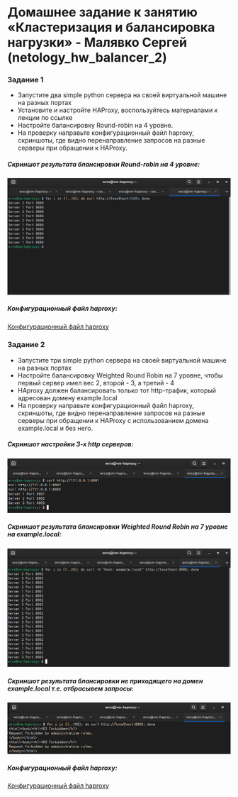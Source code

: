 # Домашнее задание к занятию «Кластеризация и балансировка нагрузки» - Малявко Сергей (netology_hw_balancer_2)

### Задание 1
* Запустите два simple python сервера на своей виртуальной машине на разных портах
* Установите и настройте HAProxy, воспользуйтесь материалами к лекции по ссылке
* Настройте балансировку Round-robin на 4 уровне.
* На проверку направьте конфигурационный файл haproxy, скриншоты, где видно перенаправление запросов на разные серверы при обращении к HAProxy.

##### Скриншот результата блансировки Round-robin на 4 уровне:
![Скриншот результата блансировки Round-robin на 4 уровне рис. 1](images/HAProxy-1-1.png)
##### Конфигурационный файл haproxy:
[Конфигурационный файл haproxy](configs/haproxy1.cfg)

### Задание 2
* Запустите три simple python сервера на своей виртуальной машине на разных портах
* Настройте балансировку Weighted Round Robin на 7 уровне, чтобы первый сервер имел вес 2, второй - 3, а третий - 4
* HAproxy должен балансировать только тот http-трафик, который адресован домену example.local
* На проверку направьте конфигурационный файл haproxy, скриншоты, где видно перенаправление запросов на разные серверы при обращении к HAProxy c использованием домена example.local и без него.

##### Скриншот настройки 3-х http серверов:
![Скриншот yнастройки 3-х серверов рис. 3](images/HAProxy-2-1.png)
##### Скриншот результата блансировки Weighted Round Robin на 7 уровне на example.local:
![Скриншот результата блансировки Weighted Round Robin на 7 уровне на example.local рис. 4](images/HAProxy-2-2.png)
##### Скриншот результата блансировки не приходящего на домен example.local т.е. отбрасывем запросы:
![Скриншот результата блансировки кроме example.local рис. 5](images/HAProxy-2-3.png)
##### Конфигурационный файл haproxy:
[Конфигурационный файл haproxy](configs/haproxy2.cfg)




